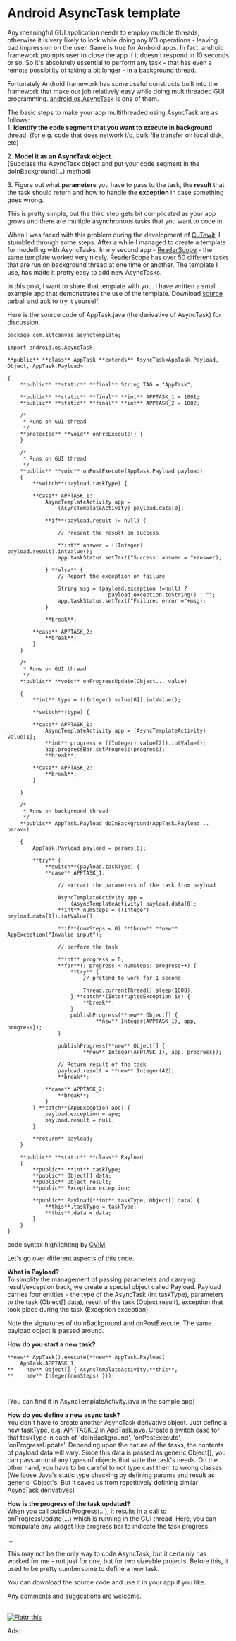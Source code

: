 Android AsyncTask template
===
Any meaningful GUI application needs to employ multiple threads, otherwise it is very likely to lock while doing any I/O operations - leaving bad impression on the user. Same is true for Android apps. In fact, android framework prompts user to close the app if it doesn't respond in 10 seconds or so. So it's absolutely essential to perform any task - that has even a remote possibility of taking a bit longer - in a background thread.  
  
Fortunately Android framework has some useful constructs built into the framework that make our job relatively easy while doing multithreaded GUI programming. [android.os.AsyncTask][0] is one of them.  
  
The basic steps to make your app multithreaded using AsyncTask are as follows:  
1\. **Identify the code segment that you want to execute in background** thread. (for e.g. code that does network i/o, bulk file transfer on local disk, etc)  
  
2\. **Model it as an AsyncTask object**.  
(Subclass the AsyncTask object and put your code segment in the doInBackground(...) method)  
  
3\. Figure out what **parameters** you have to pass to the task, the **result** that the task should return and how to handle the **exception** in case something goes wrong.  
  
This is pretty simple, but the third step gets bit complicated as your app grows and there are multiple asynchronous tasks that you want to code in.  
  
When I was faced with this problem during the development of [CuTewit][1], I stumbled through some steps. After a while I managed to create a template for modelling with AsyncTasks. In my second app - [ReaderScope][2] - the same template worked very nicely. ReaderScope has over 50 different tasks that are run on background thread at one time or another. The template I use, has made it pretty easy to add new AsyncTasks.  
  
In this post, I want to share that template with you. I have written a small example app that demonstrates the use of the template. Download [source tarball][3] and [apk][4] to try it yourself.  
  
Here is the source code of AppTask.java (the derivative of AsyncTask) for discussion.  
  

    package com.altcanvas.asynctemplate;  
      
    import android.os.AsyncTask;  
      
    **public** **class** AppTask **extends** AsyncTask<AppTask.Payload, Object, AppTask.Payload>  
      
    {  
        **public** **static** **final** String TAG = "AppTask";  
      
        **public** **static** **final** **int** APPTASK_1 = 1001;  
        **public** **static** **final** **int** APPTASK_2 = 1002;  
      
        /*  
         * Runs on GUI thread  
         */  
        **protected** **void** onPreExecute() {  
        }  
      
        /*  
         * Runs on GUI thread  
         */  
        **public** **void** onPostExecute(AppTask.Payload payload)  
        {  
            **switch**(payload.taskType) {  
      
            **case** APPTASK_1:  
                AsyncTemplateActivity app =  
                    (AsyncTemplateActivity) payload.data[0];  
      
                **if**(payload.result != null) {  
      
                    // Present the result on success  
      
                    **int** answer = ((Integer) payload.result).intValue();  
                    app.taskStatus.setText("Success: answer = "+answer);  
      
                } **else** {  
                    // Report the exception on failure  
      
                    String msg = (payload.exception !=null) ?  
                                    payload.exception.toString() : "";  
                    app.taskStatus.setText("Failure: error ="+msg);  
                }  
      
                **break**;  
      
            **case** APPTASK_2:  
                **break**;  
            }  
        }  
      
        /*  
         * Runs on GUI thread  
         */  
        **public** **void** onProgressUpdate(Object... value)  
      
        {  
            **int** type = ((Integer) value[0]).intValue();  
      
            **switch**(type) {  
      
            **case** APPTASK_1:  
                AsyncTemplateActivity app = (AsyncTemplateActivity) value[1];  
                **int** progress = ((Integer) value[2]).intValue();  
                app.progressBar.setProgress(progress);  
                **break**;  
      
            **case** APPTASK_2:  
                **break**;  
            }  
      
        }  
      
        /*  
         * Runs on background thread  
         */  
        **public** AppTask.Payload doInBackground(AppTask.Payload... params)  
      
        {  
            AppTask.Payload payload = params[0];  
      
            **try** {  
                **switch**(payload.taskType) {  
                **case** APPTASK_1:  
      
                    // extract the parameters of the task from payload  
      
                    AsyncTemplateActivity app =  
                        (AsyncTemplateActivity) payload.data[0];  
                    **int** numSteps = ((Integer) payload.data[1]).intValue();  
      
                    **if**(numSteps < 0) **throw** **new** AppException("Invalid input");  
      
                    // perform the task  
      
                    **int** progress = 0;  
                    **for**(; progress < numSteps; progress++) {  
                        **try** {  
                            // pretend to work for 1 second  
      
                            Thread.currentThread().sleep(1000);  
                        } **catch**(InterruptedException ie) {  
                            **break**;  
                        }  
                        publishProgress(**new** Object[] {  
                                **new** Integer(APPTASK_1), app, progress});  
                    }  
      
                    publishProgress(**new** Object[] {  
                            **new** Integer(APPTASK_1), app, progress}); 

                    // Return result of the task  
                    payload.result = **new** Integer(42);  
                    **break**;  
      
                **case** APPTASK_2:  
                    **break**;  
                }  
            } **catch**(AppException ape) {  
                payload.exception = ape;  
                payload.result = null;  
            }  
      
            **return** payload;  
        }  
      
        **public** **static** **class** Payload  
        {  
            **public** **int** taskType;  
            **public** Object[] data;  
            **public** Object result;  
            **public** Exception exception;  
      
            **public** Payload(**int** taskType, Object[] data) {  
                **this**.taskType = taskType;  
                **this**.data = data;  
            }  
        }  
    }  
      
    

code syntax highlighting by [GVIM][5],  
  
Let's go over different aspects of this code.  
  
**What is Payload?**   
To simplify the management of passing parameters and carrying result/exception back, we create a special object called Payload. Payload carries four entities - the type of the AsyncTask (int taskType), parameters to the task (Object\[\] data), result of the task (Object result), exception that took place during the task (Exception exception).  
  
Note the signatures of doInBackground and onPostExecute. The same payload object is passed around.  
  
**How do you start a new task?**  
  

    **new** AppTask().execute(**new** AppTask.Payload(  
        AppTask.APPTASK_1,  
    **    new** Object[] { AsyncTemplateActivity.**this**,  
    **    new** Integer(numSteps) })); 

         
    

\[You can find it in AsyncTemplateActivity.java in the sample app\]  
  
**How do you define a new async task?**  
You don't have to create another AsyncTask derivative object. Just define a new taskType, e.g. APPTASK\_2 in AppTask.java. Create a switch case for that taskType in each of 'doInBackground', 'onPostExecute', 'onProgressUpdate'. Depending upon the nature of the tasks, the contents of payload.data will vary. Since this data is passed as generic Object\[\], you can pass around any types of objects that suite the task's needs. On the other hand, you have to be careful to not type cast them to wrong classes.   
\[We loose Java's static type checking by defining params and result as generic 'Object's. But it saves us from repetitively defining similar AsyncTask derivatives\]  
  
**How is the progress of the task updated?**  
When you call publishProgress(...), it results in a call to onProgressUpdate(...) which is running in the GUI thread. Here, you can manipulate any widget like progress bar to indicate the task progress.  
  
...  
  
This may not be the only way to code AsyncTask, but it certainly has worked for me - not just for one, but for two sizeable projects. Before this, it used to be pretty cumbersome to define a new task.  
  
You can download the source code and use it in your app if you like.  
  
Any comments and suggestions are welcome.  
  
[  
![Flattr this](http://api.flattr.com/button/flattr-badge-large.png)][6]  
  
  
Ads:  
  
  


[0]: http://developer.android.com/reference/android/os/AsyncTask.html
[1]: http://www.altcanvas.com/android/cutewit
[2]: http://www.altcanvas.com/android/readerscope
[3]: http://altcanvas.googlecode.com/files/asynctemplate.tar.gz
[4]: http://altcanvas.googlecode.com/files/AsyncTemplate.apk
[5]: http://vim.sourceforge.net/
[6]: http://flattr.com/thing/113850/Android-Async-task-template

